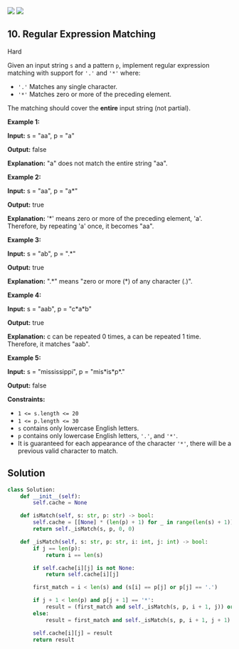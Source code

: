 [![](https://img.shields.io/github/stars/LeetCode-in-Python/LeetCode-in-Python?label=Stars&style=flat-square)](https://github.com/LeetCode-in-Python/LeetCode-in-Python)
[![](https://img.shields.io/github/forks/LeetCode-in-Python/LeetCode-in-Python?label=Fork%20me%20on%20GitHub%20&style=flat-square)](https://github.com/LeetCode-in-Python/LeetCode-in-Python/fork)

## 10\. Regular Expression Matching

Hard

Given an input string `s` and a pattern `p`, implement regular expression matching with support for `'.'` and `'*'` where:

*   `'.'` Matches any single character.
*   `'*'` Matches zero or more of the preceding element.

The matching should cover the **entire** input string (not partial).

**Example 1:**

**Input:** s = "aa", p = "a"

**Output:** false

**Explanation:** "a" does not match the entire string "aa". 

**Example 2:**

**Input:** s = "aa", p = "a\*"

**Output:** true

**Explanation:** '\*' means zero or more of the preceding element, 'a'. Therefore, by repeating 'a' once, it becomes "aa". 

**Example 3:**

**Input:** s = "ab", p = ".\*"

**Output:** true

**Explanation:** ".\*" means "zero or more (\*) of any character (.)". 

**Example 4:**

**Input:** s = "aab", p = "c\*a\*b"

**Output:** true

**Explanation:** c can be repeated 0 times, a can be repeated 1 time. Therefore, it matches "aab". 

**Example 5:**

**Input:** s = "mississippi", p = "mis\*is\*p\*."

**Output:** false 

**Constraints:**

*   `1 <= s.length <= 20`
*   `1 <= p.length <= 30`
*   `s` contains only lowercase English letters.
*   `p` contains only lowercase English letters, `'.'`, and `'*'`.
*   It is guaranteed for each appearance of the character `'*'`, there will be a previous valid character to match.



## Solution

```python
class Solution:
    def __init__(self):
        self.cache = None

    def isMatch(self, s: str, p: str) -> bool:
        self.cache = [[None] * (len(p) + 1) for _ in range(len(s) + 1)]
        return self._isMatch(s, p, 0, 0)

    def _isMatch(self, s: str, p: str, i: int, j: int) -> bool:
        if j == len(p):
            return i == len(s)

        if self.cache[i][j] is not None:
            return self.cache[i][j]

        first_match = i < len(s) and (s[i] == p[j] or p[j] == '.')

        if j + 1 < len(p) and p[j + 1] == '*':
            result = (first_match and self._isMatch(s, p, i + 1, j)) or self._isMatch(s, p, i, j + 2)
        else:
            result = first_match and self._isMatch(s, p, i + 1, j + 1)

        self.cache[i][j] = result
        return result
```